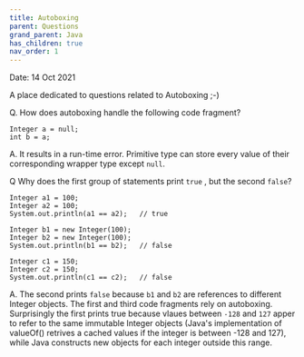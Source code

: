 ```yaml
---
title: Autoboxing
parent: Questions
grand_parent: Java
has_children: true
nav_order: 1
---
```

Date: 14 Oct 2021

A place dedicated to questions related to Autoboxing ;-)


Q. How does autoboxing handle the following code fragment?
    
    Integer a = null;
    int b = a;

A. It results in a run-time error. Primitive type can store 
every value of their corresponding wrapper type except `null`.

Q Why does the first group of statements print `true` , but 
the second `false`?

    Integer a1 = 100;
    Integer a2 = 100;
    System.out.println(a1 == a2);   // true

    Integer b1 = new Integer(100);
    Integer b2 = new Integer(100);
    System.out.println(b1 == b2);   // false

    Integer c1 = 150;
    Integer c2 = 150;
    System.out.println(c1 == c2);   // false

A. The second prints `false` because `b1` and `b2` are references
to different Integer objects. The first and third code fragments
rely on autoboxing. Surprisingly the first prints true because
vlaues between `-128` and `127` apper to refer to the same immutable
Integer objects (Java's implementation of valueOf() retrives a cached
values if the integer is between -128 and 127), while Java constructs 
new objects for each integer outside this range.
